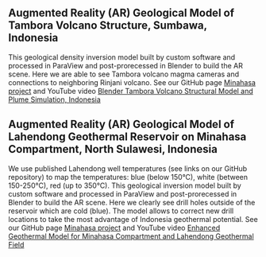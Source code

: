 <!-- Import the component -->
<script type="module" src="https://unpkg.com/@google/model-viewer/dist/model-viewer.min.js"></script>
<style>
model-viewer {
  width: 500px;
  height: 300px;
}
</style>

<!-- Setup title and logo -->
<script>
document.querySelector("header h1").textContent = '21st Geology'
this.img = document.createElement("img");
this.img.style.cssText = 'width: 85%';
this.img.src = "https://avatars.githubusercontent.com/u/7342379?s=460&u=37e514700d78db61a39b9b298b7e70b63b1f390a&v=4";
src = document.querySelector("p.view");
src.appendChild(this.img);
</script>

## Augmented Reality (AR) Geological Model of Tambora Volcano Structure, Sumbawa, Indonesia

This geological density inversion model built by custom software and processed in ParaView and post-prorecessed in Blender to build the AR scene. Here we are able to see Tambora volcano magma cameras and connections to neighboring Rinjani volcano. See our GitHub page [Minahasa project](https://github.com/mobigroup/ParaView-Blender-AR/tree/master/Tambora) and YouTube video [Blender Tambora Volcano Structural Model and Plume Simulation, Indonesia](https://www.youtube.com/watch?v=0rp30Ez1s1Y)

<div><model-viewer
    loading="eager"
    src="Tambora.glb"
    ios-src="Tambora.usdz"
    poster="Tambora.jpg"
    ar
    ar-modes="webxr scene-viewer quick-look fallback"
    camera-controls
    alt="3D model"
/></div>

## Augmented Reality (AR) Geological Model of Lahendong Geothermal Reservoir on Minahasa Compartment, North Sulawesi, Indonesia

We use published Lahendong well temperatures (see links on our GitHub repository) to map the temperatures: blue (below 150°C), white (between 150-250°C), red (up to 350°C). This geological inversion model built by custom software and processed in ParaView and post-prorecessed in Blender to build the AR scene. Here we clearly see drill holes outside of the reservoir which are cold (blue). The model allows to correct new drill locations to take the most advantage of Indonesia geothermal potential. See our GitHub page [Minahasa project](https://github.com/mobigroup/ParaView-Blender-AR/tree/master/Minahasa) and YouTube video [Enhanced Geothermal Model for Minahasa Compartment and Lahendong Geothermal Field](https://m.youtube.com/watch?v=hQPmpvsdppM)

<div><model-viewer
    src="Minahasa.glb"
    ios-src="Minahasa.usdz"
    poster="Minahasa.jpg"
    ar
    ar-modes="webxr scene-viewer quick-look fallback"
    camera-controls
    alt="3D model"
></div>
